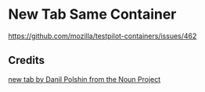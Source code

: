 # New Tab Same Container

https://github.com/mozilla/testpilot-containers/issues/462

## Credits
[new tab by Danil Polshin from the Noun
Project](https://thenounproject.com/search/?q=new%20tab%20same%20container&i=639105)
